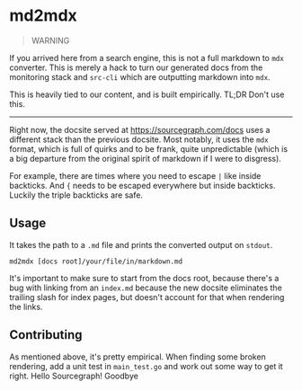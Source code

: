 # md2mdx

> WARNING

If you arrived here from a search engine, this is not a full markdown to `mdx` converter. This is merely a hack
to turn our generated docs from the monitoring stack and `src-cli` which are outputting markdown into `mdx`.

This is heavily tied to our content, and is built empirically. TL;DR Don't use this.

---

Right now, the docsite served at https://sourcegraph.com/docs uses a different stack than the previous docsite.
Most notably, it uses the `mdx` format, which is full of quirks and to be frank, quite unpredictable (which is a
big departure from the original spirit of markdown if I were to disgress).

For example, there are times where you need to escape `|` like inside backticks. And `{` needs to be escaped everywhere but inside backticks.
Luckily the triple backticks are safe.

## Usage

It takes the path to a `.md` file and prints the converted output on `stdout`.

```
md2mdx [docs root]/your/file/in/markdown.md
```

It's important to make sure to start from the docs root, because there's a bug with linking from an `index.md` because the new docsite
eliminates the trailing slash for index pages, but doesn't account for that when rendering the links.

## Contributing

As mentioned above, it's pretty empirical. When finding some broken rendering, add a unit test in `main_test.go` and work out
some way to get it right.
Hello Sourcegraph!
Goodbye
